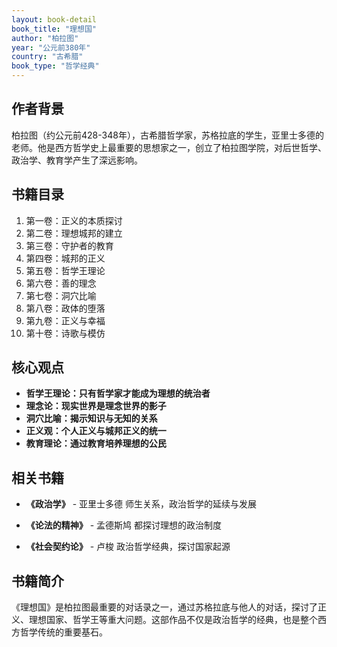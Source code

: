 ```yaml
---
layout: book-detail
book_title: "理想国"
author: "柏拉图"
year: "公元前380年"
country: "古希腊"
book_type: "哲学经典"
---
```


## 作者背景

柏拉图（约公元前428-348年），古希腊哲学家，苏格拉底的学生，亚里士多德的老师。他是西方哲学史上最重要的思想家之一，创立了柏拉图学院，对后世哲学、政治学、教育学产生了深远影响。

## 书籍目录

1. 第一卷：正义的本质探讨
2. 第二卷：理想城邦的建立
3. 第三卷：守护者的教育
4. 第四卷：城邦的正义
5. 第五卷：哲学王理论
6. 第六卷：善的理念
7. 第七卷：洞穴比喻
8. 第八卷：政体的堕落
9. 第九卷：正义与幸福
10. 第十卷：诗歌与模仿

## 核心观点

- **哲学王理论：只有哲学家才能成为理想的统治者**
- **理念论：现实世界是理念世界的影子**
- **洞穴比喻：揭示知识与无知的关系**
- **正义观：个人正义与城邦正义的统一**
- **教育理论：通过教育培养理想的公民**

## 相关书籍

- **《政治学》** - 亚里士多德
  师生关系，政治哲学的延续与发展

- **《论法的精神》** - 孟德斯鸠
  都探讨理想的政治制度

- **《社会契约论》** - 卢梭
  政治哲学经典，探讨国家起源


## 书籍简介

《理想国》是柏拉图最重要的对话录之一，通过苏格拉底与他人的对话，探讨了正义、理想国家、哲学王等重大问题。这部作品不仅是政治哲学的经典，也是整个西方哲学传统的重要基石。
